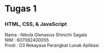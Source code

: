 # Tugas 1
### HTML, CSS, & JavaScript
Nama : Nikola Glenasius Shinichi Sagala <br>
NIM : 607062400055 <br>
Prodi : D3 Rekayasa Perangkat Lunak Aplikasi
